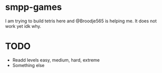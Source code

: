 # smpp-games
I am trying to build tetris here and @Broodje565 is helping me.
It does not work yet idk why.

# TODO
- Readd levels easy, medium, hard, extreme
- Something else